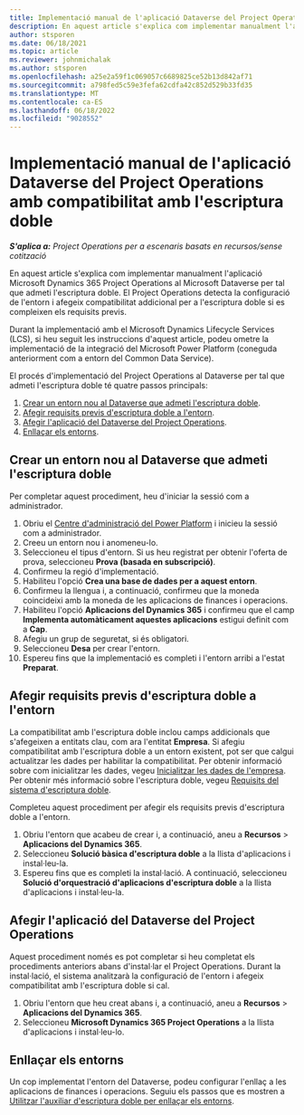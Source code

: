 ```yaml
---
title: Implementació manual de l'aplicació Dataverse del Project Operations amb compatibilitat amb l'escriptura doble
description: En aquest article s'explica com implementar manualment l'aplicació Dataverse del Project Operations per tal que admeti l'escriptura doble.
author: stsporen
ms.date: 06/18/2021
ms.topic: article
ms.reviewer: johnmichalak
ms.author: stsporen
ms.openlocfilehash: a25e2a59f1c069057c6689825ce52b13d842af71
ms.sourcegitcommit: a798fed5c59e3fefa62cdfa42c852d529b33fd35
ms.translationtype: MT
ms.contentlocale: ca-ES
ms.lasthandoff: 06/18/2022
ms.locfileid: "9028552"
---
```

# <a name="manually-deploy-the-project-operations-dataverse-app-with-dual-write-support"></a>Implementació manual de l'aplicació Dataverse del Project Operations amb compatibilitat amb l'escriptura doble

_**S'aplica a:** Project Operations per a escenaris basats en recursos/sense cotització_

En aquest article s'explica com implementar manualment l'aplicació Microsoft Dynamics 365 Project Operations al Microsoft Dataverse per tal que admeti l'escriptura doble. El Project Operations detecta la configuració de l'entorn i afegeix compatibilitat addicional per a l'escriptura doble si es compleixen els requisits previs.

Durant la implementació amb el Microsoft Dynamics Lifecycle Services (LCS), si heu seguit les instruccions d'aquest article, podeu ometre la implementació de la integració del Microsoft Power Platform (coneguda anteriorment com a entorn del Common Data Service).

El procés d'implementació del Project Operations al Dataverse per tal que admeti l'escriptura doble té quatre passos principals:

1. [Crear un entorn nou al Dataverse que admeti l'escriptura doble](#create).
2. [Afegir requisits previs d'escriptura doble a l'entorn](#prerequisites).
3. [Afegir l'aplicació del Dataverse del Project Operations](#dataverse).
4. [Enllaçar els entorns](#link).

## <a name="create-a-new-environment-in-dataverse-that-supports-dual-write"></a><a name="create"></a>Crear un entorn nou al Dataverse que admeti l'escriptura doble

Per completar aquest procediment, heu d'iniciar la sessió com a administrador.

1. Obriu el [Centre d'administració del Power Platform](https://admin.powerplatform.com) i inicieu la sessió com a administrador.
2. Creeu un entorn nou i anomeneu-lo.
3. Seleccioneu el tipus d'entorn. Si us heu registrat per obtenir l'oferta de prova, seleccioneu **Prova (basada en subscripció)**.
4. Confirmeu la regió d'implementació.
5. Habiliteu l'opció **Crea una base de dades per a aquest entorn**. 
6. Confirmeu la llengua i, a continuació, confirmeu que la moneda coincideixi amb la moneda de les aplicacions de finances i operacions.
7. Habiliteu l'opció **Aplicacions del Dynamics 365** i confirmeu que el camp **Implementa automàticament aquestes aplicacions** estigui definit com a **Cap**.
8. Afegiu un grup de seguretat, si és obligatori.
9. Seleccioneu **Desa** per crear l'entorn.
10. Espereu fins que la implementació es completi i l'entorn arribi a l'estat **Preparat**.

## <a name="add-dual-write-prerequisites-to-the-environment"></a><a name="prerequisites"></a>Afegir requisits previs d'escriptura doble a l'entorn

La compatibilitat amb l'escriptura doble inclou camps addicionals que s'afegeixen a entitats clau, com ara l'entitat **Empresa**. Si afegiu compatibilitat amb l'escriptura doble a un entorn existent, pot ser que calgui actualitzar les dades per habilitar la compatibilitat. Per obtenir informació sobre com inicialitzar les dades, vegeu [Inicialitzar les dades de l'empresa](/dynamics365/fin-ops-core/dev-itpro/data-entities/dual-write/bootstrap-company-data). Per obtenir més informació sobre l'escriptura doble, vegeu [Requisits del sistema d'escriptura doble](/dynamics365/fin-ops-core/dev-itpro/data-entities/dual-write/dual-write-system-req).

Completeu aquest procediment per afegir els requisits previs d'escriptura doble a l'entorn.

1. Obriu l'entorn que acabeu de crear i, a continuació, aneu a **Recursos** \> **Aplicacions del Dynamics 365**.
2. Seleccioneu **Solució bàsica d'escriptura doble** a la llista d'aplicacions i instal·leu-la.
3. Espereu fins que es completi la instal·lació. A continuació, seleccioneu **Solució d'orquestració d'aplicacions d'escriptura doble** a la llista d'aplicacions i instal·leu-la.

## <a name="add-the-project-operations-dataverse-app"></a><a name="dataverse"></a>Afegir l'aplicació del Dataverse del Project Operations

Aquest procediment només es pot completar si heu completat els procediments anteriors abans d'instal·lar el Project Operations. Durant la instal·lació, el sistema analitzarà la configuració de l'entorn i afegeix compatibilitat amb l'escriptura doble si cal.

1. Obriu l'entorn que heu creat abans i, a continuació, aneu a **Recursos** \> **Aplicacions del Dynamics 365**.
2. Seleccioneu **Microsoft Dynamics 365 Project Operations** a la llista d'aplicacions i instal·leu-lo.

## <a name="link-your-environments"></a><a name="link"></a>Enllaçar els entorns

Un cop implementat l'entorn del Dataverse, podeu configurar l'enllaç a les aplicacions de finances i operacions. Seguiu els passos que es mostren a [Utilitzar l'auxiliar d'escriptura doble per enllaçar els entorns](/dynamics365/fin-ops-core/dev-itpro/data-entities/dual-write/link-your-environment).
